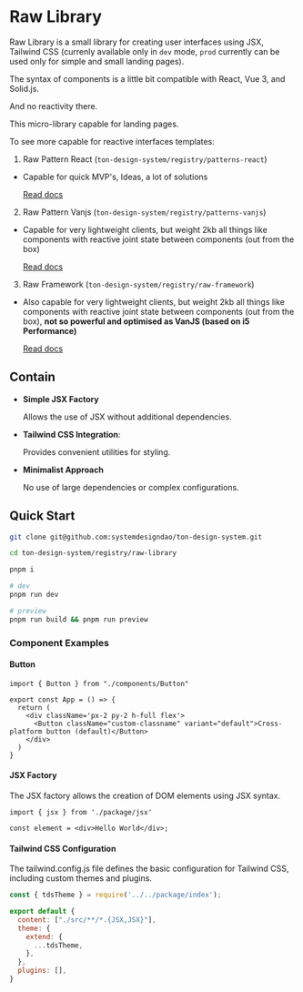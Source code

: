 # Raw Library

Raw Library is a small library for creating user interfaces using JSX, Tailwind CSS (сurrenly available only in `dev` mode, `prod` currently can be used only for simple and small landing pages).

The syntax of components is a little bit compatible with React, Vue 3, and Solid.js.

And no reactivity there.

This micro-library capable for landing pages.

To see more capable for reactive interfaces templates:

1. Raw Pattern React (`ton-design-system/registry/patterns-react`)

  - Capable for quick MVP's, Ideas, a lot of solutions

    [Read docs](https://github.com/systemdesigndao/ton-design-system/blob/master/registry/patterns-react/README.md#contain)

2. Raw Pattern Vanjs (`ton-design-system/registry/patterns-vanjs`)

  - Capable for very lightweight clients, but weight 2kb all things like components with reactive joint state between components (out from the box)

    [Read docs](https://github.com/systemdesigndao/ton-design-system/blob/master/registry/patterns-vanjs/README.md#contain)

3. Raw Framework (`ton-design-system/registry/raw-framework`)

  - Also capable for very lightweight clients, but weight 2kb all things like components with reactive joint state between components (out from the box), **not so powerful and optimised as VanJS (based on i5 Performance)**

    [Read docs](https://github.com/systemdesigndao/ton-design-system/blob/master/registry/raw-framework/README.md#contain)

## Contain

- **Simple JSX Factory**

  Allows the use of JSX without additional dependencies.

- **Tailwind CSS Integration**: 
  
  Provides convenient utilities for styling.

- **Minimalist Approach**

  No use of large dependencies or complex configurations.

## Quick Start

```bash
git clone git@github.com:systemdesigndao/ton-design-system.git

cd ton-design-system/registry/raw-library

pnpm i

# dev
pnpm run dev

# preview
pnpm run build && pnpm run preview 
```

### Component Examples

#### Button
```JSX
import { Button } from "./components/Button"

export const App = () => {
  return (
    <div className='px-2 py-2 h-full flex'>
      <Button className="custom-classname" variant="default">Cross-platform button (default)</Button>
    </div>
  )
}
```

#### JSX Factory

The JSX factory allows the creation of DOM elements using JSX syntax.

```JSX
import { jsx } from './package/jsx'

const element = <div>Hello World</div>;
```

#### Tailwind CSS Configuration
The tailwind.config.js file defines the basic configuration for Tailwind CSS, including custom themes and plugins.

```js
const { tdsTheme } = require('../../package/index');

export default {
  content: ["./src/**/*.{JSX,JSX}"],
  theme: {
    extend: {
      ...tdsTheme,
    },
  },
  plugins: [],
}
```